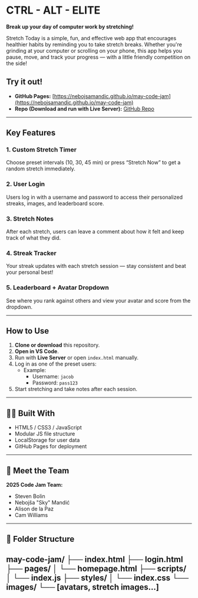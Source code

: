 # CTRL - ALT - ELITE

**Break up your day of computer work by stretching!**

Stretch Today is a simple, fun, and effective web app that encourages healthier habits by reminding you to take stretch breaks. Whether you're grinding at your computer or scrolling on your phone, this app helps you pause, move, and track your progress — with a little friendly competition on the side!

## Try it out!
- **GitHub Pages:** [https://nebojsamandic.github.io/may-code-jam](https://nebojsamandic.github.io/may-code-jam)
- **Repo (Download and run with Live Server):** [GitHub Repo](https://github.com/nebojsamandic/may-code-jam)

---

## Key Features

### 1. **Custom Stretch Timer**
Choose preset intervals (10, 30, 45 min) or press “Stretch Now” to get a random stretch immediately.

### 2. **User Login**
Users log in with a username and password to access their personalized streaks, images, and leaderboard score.

### 3. **Stretch Notes**
After each stretch, users can leave a comment about how it felt and keep track of what they did.

### 4. **Streak Tracker**
Your streak updates with each stretch session — stay consistent and beat your personal best!

### 5. **Leaderboard + Avatar Dropdown**
See where you rank against others and view your avatar and score from the dropdown.

---

## How to Use

1. **Clone or download** this repository.
2. **Open in VS Code**.
3. Run with **Live Server** or open `index.html` manually.
4. Log in as one of the preset users:
   - Example:
     - Username: `jacob`
     - Password: `pass123`
5. Start stretching and take notes after each session.

---

## 👨‍💻 Built With

- HTML5 / CSS3 / JavaScript
- Modular JS file structure
- LocalStorage for user data
- GitHub Pages for deployment

---

## 👥 Meet the Team

**2025 Code Jam Team:**
- Steven Bolin  
- Nebojša "Sky" Mandić  
- Alison de la Paz  
- Cam Williams

---

## 📂 Folder Structure
may-code-jam/
├── index.html
├── login.html
├── pages/
│ └── homepage.html
├── scripts/
│ └── index.js
├── styles/
│ └── index.css
└── images/
└── [avatars, stretch images...]
---
